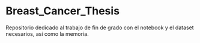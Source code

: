 # Breast_Cancer_Thesis
Repositorio dedicado al trabajo de fin de grado con el notebook y el dataset necesarios, así como la memoria.
